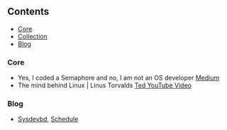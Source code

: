 ## Contents

* [Core](#core)
* [Collection](#collection)
* [Blog](#blog)

### Core
* Yes, I coded a Semaphore and no, I am not an OS developer [Medium](https://medium.com/free-code-camp/yes-i-coded-a-semaphore-and-no-i-am-not-an-os-developer-c721650e1887)
* The mind behind Linux | Linus Torvalds [Ted YouTube Video](https://www.youtube.com/watch?v=o8NPllzkFhE&fbclid=IwAR1-S15CR5xWSDpJ98iwrTfU-smwUBCZcJ06O2YEPuFm60CfNRGzlzP3URA)

### Blog
* [Sysdevbd](sysdevbd.github.io), [Schedule](https://sysdevbd.com/schedule/batch-1/)

